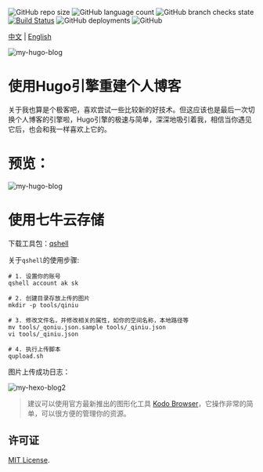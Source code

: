 ![GitHub repo size](https://img.shields.io/github/repo-size/elkan1788/elkan1788.github.io)
![GitHub language count](https://img.shields.io/github/languages/count/elkan1788/elkan1788.github.io)
![GitHub branch checks state](https://img.shields.io/github/checks-status/elkan1788/elkan1788.github.io/main)
[![Build Status](https://api.travis-ci.com/elkan1788/elkan1788.github.io.svg?branch=hugo)](https://travis-ci.com/elkan1788/elkan1788.github.io)
![GitHub deployments](https://img.shields.io/github/deployments/elkan1788/elkan1788.github.io/github-pages)
![GitHub](https://img.shields.io/github/license/elkan1788/elkan1788.github.io)

[中文](README.zh.md) | [English](README.md)

![my-hugo-blog](http://myblog.lisenhui.cn/hugo-logo.png-noalias)

# 使用Hugo引擎重建个人博客

关于我也算是个极客吧，喜欢尝试一些比较新的好技术。但这应该也是最后一次切换个人博客的引擎啦，Hugo引擎的极速与简单，深深地吸引着我，相信当你遇见它后，也会和我一样喜欢上它的。

# 预览：

![my-hugo-blog](http://myblog.lisenhui.cn/my-hugo-blog.png-alias)


# 使用七牛云存储

下载工具包：[qshell](https://developer.qiniu.com/sdk#official-tool)

关于`qshell`的使用步骤:
```
# 1. 设置你的账号
qshell account ak sk

# 2. 创建目录存放上传的图片
mkdir -p tools/qiniu

# 3. 修改文件名，并修改相关的属性，如你的空间名称，本地路径等
mv tools/_qoniu.json.sample tools/_qiniu.json
vi tools/_qiniu.json 

# 4. 执行上传脚本
qupload.sh

```

图片上传成功日志：

![my-hexo-blog2](http://myblog.lisenhui.cn/my-hexo-blog2.png-alias)

> 建议可以使用官方最新推出的图形化工具 [Kodo Browser](https://developer.qiniu.com/kodo/5972/kodo-browser)，它操作非常的简单，可以很方便的管理你的资源。


## 许可证
[MIT License](LICENSE).